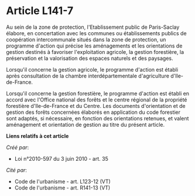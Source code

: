 # Article L141-7

Au sein de la zone de protection, l'Etablissement public de Paris-Saclay élabore, en concertation avec les communes ou
établissements publics de coopération intercommunale situés dans la zone de protection, un programme d'action qui précise les
aménagements et les orientations de gestion destinés à favoriser l'exploitation agricole, la gestion forestière, la
préservation et la valorisation des espaces naturels et des paysages. 

Lorsqu'il concerne la gestion agricole, le programme d'action est établi après consultation de la chambre interdépartementale
d'agriculture d'Ile-de-France. 

Lorsqu'il concerne la gestion forestière, le programme d'action est établi en accord avec l'Office national des forêts et le
centre régional de la propriété forestière d'Ile-de-France et du Centre. Les documents d'orientation et de gestion des forêts
concernées élaborés en application du code forestier sont adaptés, si nécessaire, en fonction des orientations retenues, et
valent aménagement et orientation de gestion au titre du présent article.

**Liens relatifs à cet article**

_Créé par_:

  - Loi n°2010-597 du 3 juin 2010 - art. 35

_Cité par_:

  - Code de l'urbanisme - art. L123-12 (VT)
  - Code de l'urbanisme - art. R141-13 (VT)
